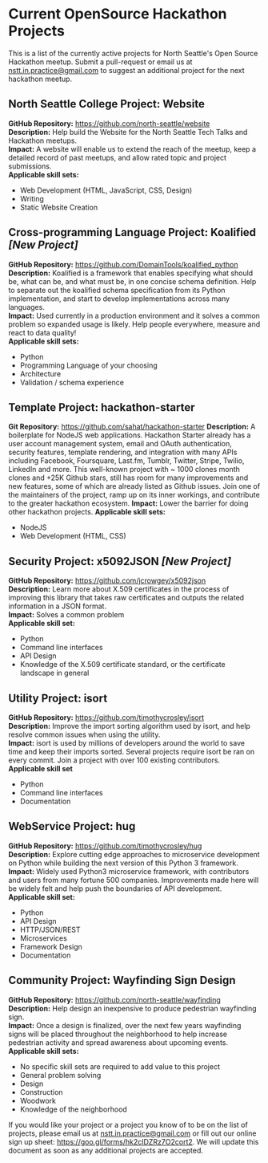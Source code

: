 # Current OpenSource Hackathon Projects

This is a list of the currently active projects for North Seattle's Open Source Hackathon meetup. Submit a pull-request or email us at nstt.in.practice@gmail.com to suggest an additional project for the next hackathon meetup.

## North Seattle College Project: Website
**GitHub Repository:** https://github.com/north-seattle/website  
**Description:** Help build the Website for the North Seattle Tech Talks and Hackathon meetups.  
**Impact:** A website will enable us to extend the reach of the meetup, keep a detailed record of past meetups, and allow rated topic and project submissions.  
**Applicable skill sets:**
- Web Development (HTML, JavaScript, CSS, Design)
- Writing
- Static Website Creation

## Cross-programming Language Project: Koalified *[New Project]*
**GitHub Repository:** https://github.com/DomainTools/koalified_python  
**Description:** Koalified is a framework that enables specifying what should be, what can be, and what must be, in one concise schema definition. Help to separate out the koalified schema specification from its Python implementation, and start to develop implementations across many languages.  
**Impact:** Used currently in a production environment and it solves a common problem so expanded usage is likely. Help people everywhere, measure and react to data quality!  
**Applicable skill sets:**  
- Python
- Programming Language of your choosing
- Architecture
- Validation / schema experience

## Template Project: hackathon-starter
**Git Repository:** https://github.com/sahat/hackathon-starter 
**Description:** A boilerplate for NodeJS web applications.  Hackathon Starter already has a user account management system, email and OAuth authentication, security features, template rendering, and integration with many APIs including Facebook, Foursquare, Last.fm, Tumblr, Twitter, Stripe, Twilio, LinkedIn and more.  This well-known project with ~ 1000 clones month clones and +25K Github stars, still has room for many improvements and new features, some of which are already listed as Github issues.  Join one of the maintainers of the project, ramp up on its inner workings, and contribute to the greater hackathon ecosystem. 
**Impact:** Lower the barrier for doing other hackathon projects. 
**Applicable skill sets:** 
  - NodeJS
  - Web Development (HTML, CSS)

## Security Project: x5092JSON *[New Project]*
**GitHub Repository:** https://github.com/jcrowgey/x5092json  
**Description:** Learn more about X.509 certificates in the process of improving this library that takes raw certificates and outputs the related information in a JSON format.  
**Impact:** Solves a common problem  
**Applicable skill set:**  
- Python
- Command line interfaces
- API Design
- Knowledge of the X.509 certificate standard, or the certificate landscape in general 

## Utility Project: isort
**GitHub Repository:** https://github.com/timothycrosley/isort  
**Description:** Improve the import sorting algorithm used by isort, and help resolve common issues when using the utility.  
**Impact:** isort is used by millions of developers around the world to save time and keep their imports sorted. Several projects require isort be ran on every commit. Join a project with over 100 existing contributors.  
**Applicable skill set**  
- Python
- Command line interfaces
- Documentation
    
## WebService Project: hug
**GitHub Repository:** https://github.com/timothycrosley/hug  
**Description:** Explore cutting edge approaches to microservice development on Python while building the next version of this Python 3 framework.  
**Impact:** Widely used Python3 microservice framework, with contributors and users from many fortune 500 companies. Improvements made here will be widely felt and help push the boundaries of API development.  
**Applicable skill set:**  
- Python
- API Design
- HTTP/JSON/REST
- Microservices
- Framework Design
- Documentation
    
## Community Project: Wayfinding Sign Design
**GitHub Repository:** https://github.com/north-seattle/wayfinding  
**Description:** Help design an inexpensive to produce pedestrian wayfinding sign.  
**Impact:** Once a design is finalized, over the next few years wayfinding signs will be placed throughout the neighborhood to help increase pedestrian activity and spread awareness about upcoming events.  
**Applicable skill sets:**  
- No specific skill sets are required to add value to this project
- General problem solving
- Design
- Construction
- Woodwork
- Knowledge of the neighborhood

If you would like your project or a project you know of to be on the list of projects, please email us at nstt.in.practice@gmail.com or fill out our online sign up sheet: https://goo.gl/forms/hk2cIDZRz7O2cort2.
We will update this document as soon as any additional projects are accepted.
